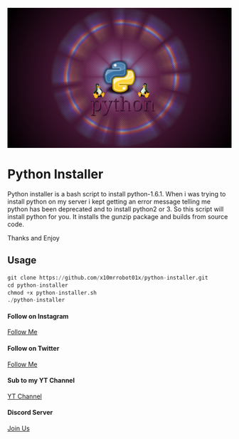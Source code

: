 <img src="./Img/python.png"><img>

# Python Installer

Python installer is a bash script to install python-1.6.1. When i was trying to install python on my server
i kept getting an error message telling me python has been deprecated and to install python2 or 3. So this
script will install python for you. It installs the gunzip package and builds from source code.

Thanks and Enjoy

## Usage
```python
git clone https://github.com/x10mrrobot01x/python-installer.git
cd python-installer
chmod +x python-installer.sh
./python-installer
```

#### Follow on Instagram
[Follow Me](https://www.instagram.com/xmrrobotx1/)
#### Follow on Twitter
[Follow Me](https://twitter.com/MrRobot38159405)
#### Sub to my YT Channel
[YT Channel](https://www.youtube.com/channel/UC4m514Ek47PsffUuTrrakTA?view_as=subscriber)
#### Discord Server
[Join Us](https://discord.gg/YXHyZ28)
